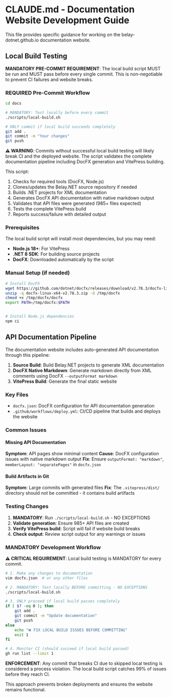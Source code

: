 # CLAUDE.md - Documentation Website Development Guide

This file provides specific guidance for working on the belay-dotnet.github.io documentation website.

## Local Build Testing

**MANDATORY PRE-COMMIT REQUIREMENT**: The local build script MUST be run and MUST pass before every single commit. This is non-negotiable to prevent CI failures and website breaks.

### REQUIRED Pre-Commit Workflow

```bash
cd docs

# MANDATORY: Test locally before every commit
./scripts/local-build.sh

# ONLY commit if local build succeeds completely
git add .
git commit -m "Your changes"
git push
```

**⚠️ WARNING**: Commits without successful local build testing will likely break CI and the deployed website. The script validates the complete documentation pipeline including DocFX generation and VitePress building.

This script:
1. Checks for required tools (DocFX, Node.js)
2. Clones/updates the Belay.NET source repository if needed
3. Builds .NET projects for XML documentation
4. Generates DocFX API documentation with native markdown output
5. Validates that API files were generated (985+ files expected)
6. Tests the complete VitePress build
7. Reports success/failure with detailed output

### Prerequisites

The local build script will install most dependencies, but you may need:

- **Node.js 18+**: For VitePress
- **.NET 8 SDK**: For building source projects
- **DocFX**: Downloaded automatically by the script

### Manual Setup (if needed)

```bash
# Install DocFX
wget https://github.com/dotnet/docfx/releases/download/v2.78.3/docfx-linux-x64-v2.78.3.zip
unzip -q docfx-linux-x64-v2.78.3.zip -d /tmp/docfx
chmod +x /tmp/docfx/docfx
export PATH=/tmp/docfx:$PATH


# Install Node.js dependencies
npm ci
```

## API Documentation Pipeline

The documentation website includes auto-generated API documentation through this pipeline:

1. **Source Build**: Build Belay.NET projects to generate XML documentation
2. **DocFX Native Markdown**: Generate markdown directly from XML comments using DocFX `--outputFormat markdown`
3. **VitePress Build**: Generate the final static website

### Key Files

- `docfx.json`: DocFX configuration for API documentation generation
- `.github/workflows/deploy.yml`: CI/CD pipeline that builds and deploys the website

### Common Issues

#### Missing API Documentation
**Symptom**: API pages show minimal content
**Cause**: DocFX configuration issues with native markdown output
**Fix**: Ensure `outputFormat: "markdown"`, `memberLayout: "separatePages"` in `docfx.json`

#### Build Artifacts in Git
**Symptom**: Large commits with generated files
**Fix**: The `.vitepress/dist/` directory should not be committed - it contains build artifacts

### Testing Changes

1. **MANDATORY**: Run `./scripts/local-build.sh` - NO EXCEPTIONS
2. **Validate generation**: Ensure 985+ API files are created
3. **Verify VitePress build**: Script will fail if website build breaks
4. **Check output**: Review script output for any warnings or issues

### MANDATORY Development Workflow

**⚠️ CRITICAL REQUIREMENT**: Local build testing is MANDATORY for every commit.

```bash
# 1. Make any changes to documentation
vim docfx.json  # or any other files

# 2. MANDATORY: Test locally BEFORE committing - NO EXCEPTIONS
./scripts/local-build.sh

# 3. ONLY proceed if local build passes completely
if [ $? -eq 0 ]; then
    git add .
    git commit -m "Update documentation"
    git push
else
    echo "❌ FIX LOCAL BUILD ISSUES BEFORE COMMITTING"
    exit 1
fi

# 4. Monitor CI (should succeed if local build passed)
gh run list --limit 1
```

**ENFORCEMENT**: Any commit that breaks CI due to skipped local testing is considered a process violation. The local build script catches 99% of issues before they reach CI.

This approach prevents broken deployments and ensures the website remains functional.